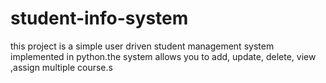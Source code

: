 # student-info-system
 this project is a simple user driven student  management system implemented in python.the system allows you to add, update, delete, view ,assign multiple course.s
